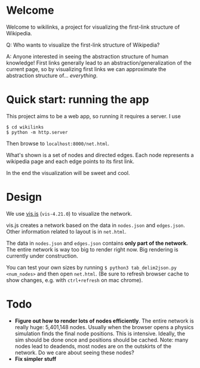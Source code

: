 # Welcome

Welcome to wikilinks, a project for visualizing the first-link structure of Wikipedia.

Q: Who wants to visualize the first-link structure of Wikipedia?

A: Anyone interested in seeing the abstraction structure of human knowledge!  First links generally lead to an abstraction/generalization of the current page, so by visualizing first links we can approximate the abstraction structure of... _everything_.

# Quick start: running the app
This project aims to be a web app, so running it requires a server. I use
```
$ cd wikilinks
$ python -m http.server
```
Then browse to `localhost:8000/net.html`.

What's shown is a set of nodes and directed edges.  Each node represents a wikipedia page and each edge points to its first link.

In the end the visualization will be sweet and cool.

# Design
We use [vis.js](http://visjs.org/) (`vis-4.21.0`) to visualize the network.  

vis.js creates a network based on the data in `nodes.json` and `edges.json`.  Other information related to layout is in `net.html`.

The data in `nodes.json` and `edges.json` contains __only part of the network.__  The entire network is way too big to render right now. Big rendering is currently under construction.

You can test your own sizes by running `$ python3 tab_delim2json.py <num_nodes>` and then open `net.html`. (Be sure to refresh browser cache to show changes, e.g. with `ctrl+refresh` on mac chrome).

# Todo
- __Figure out how to render lots of nodes efficiently__.  The entire network is really huge: 5,401,148 nodes.  Usually when the browser opens a physics simulation finds the final node positions.  This is intensive.  Ideally, the sim should be done once and positions should be cached. Note: many nodes lead to deadends, most nodes are on the outskirts of the network.  Do we care about seeing these nodes?
- __Fix simpler stuff__
